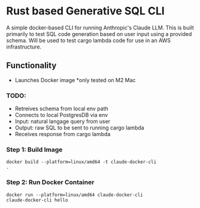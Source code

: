 # Rust based Generative SQL CLI

A simple docker-based CLI for running Anthropic's Claude LLM. This is built primarily to test SQL code generation based on user input using a provided schema. Will be used to test cargo lambda code for use in an AWS infrastructure.

## Functionality

- Launches Docker image \*only tested on M2 Mac

### TODO:

- Retreives schema from local env path
- Connects to local PostgresDB via env
- Input: natural langage query from user
- Output: raw SQL to be sent to running cargo lambda
- Receives response from cargo lambda

### Step 1: Build Image

<code>docker build --platform=linux/amd64 -t claude-docker-cli .</code>

### Step 2: Run Docker Container

<code>docker run --platform=linux/amd64 claude-docker-cli claude-docker-cli hello</code>
